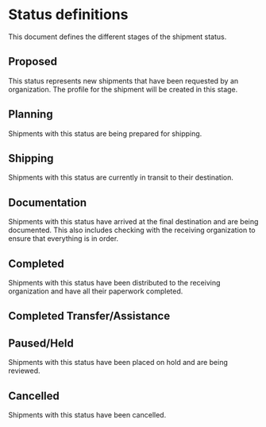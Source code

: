 # Status definitions

This document defines the different stages of the shipment status.

## Proposed

This status represents new shipments that have been requested by an organization.
The profile for the shipment will be created in this stage.

## Planning

Shipments with this status are being prepared for shipping.

## Shipping

Shipments with this status are currently in transit to their destination. 

## Documentation

Shipments with this status have arrived at the final destination
and are being documented. This also includes checking with the receiving organization
to ensure that everything is in order.

## Completed

Shipments with this status have been distributed to the receiving organization
and have all their paperwork completed.

## Completed Transfer/Assistance

## Paused/Held

Shipments with this status have been placed on hold
and are being reviewed.

## Cancelled

Shipments with this status have been cancelled.
